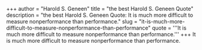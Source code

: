+++
author = "Harold S. Geneen"
title = "the best Harold S. Geneen Quote"
description = "the best Harold S. Geneen Quote: It is much more difficult to measure nonperformance than performance."
slug = "it-is-much-more-difficult-to-measure-nonperformance-than-performance"
quote = '''It is much more difficult to measure nonperformance than performance.'''
+++
It is much more difficult to measure nonperformance than performance.
